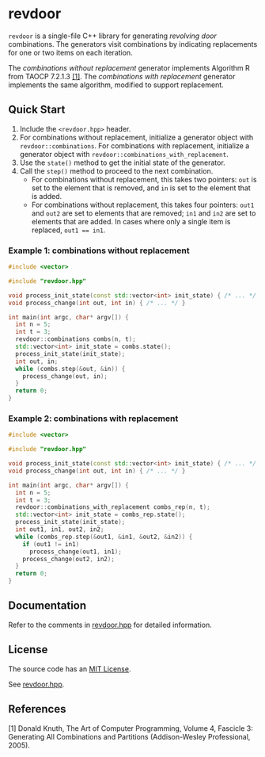 # revdoor

`revdoor` is a single-file C++ library for generating *revolving door* combinations.
The generators visit combinations by indicating replacements for one or two items
on each iteration.

The *combinations without replacement* generator implements Algorithm R from TAOCP
7.2.1.3 [[1]](#references). The *combinations with replacement* generator implements
the same algorithm, modified to support replacement.

## Quick Start
 
1. Include the `<revdoor.hpp>` header.
2. For combinations without replacement, initialize a generator object with
   `revdoor::combinations`. For combinations with replacement, initialize a
   generator object with `revdoor::combinations_with_replacement`.
3. Use the `state()` method to get the initial state of the generator.
4. Call the `step()` method to proceed to the next combination.
   - For combinations without replacement, this takes two pointers: `out` is
     set to the element that is removed, and `in` is set to the element that
     is added.
   - For combinations without replacement, this takes four pointers: `out1`
     and `out2` are set to elements that are removed; `in1` and `in2` are set
     to elements that are added. In cases where only a single item is replaced,
     `out1 == in1`.

### Example 1: combinations without replacement

```c++
#include <vector>

#include "revdoor.hpp"

void process_init_state(const std::vector<int> init_state) { /* ... */ }
void process_change(int out, int in) { /* ... */ }

int main(int argc, char* argv[]) {
  int n = 5;
  int t = 3;
  revdoor::combinations combs(n, t);
  std::vector<int> init_state = combs.state();
  process_init_state(init_state);
  int out, in;
  while (combs.step(&out, &in)) {
    process_change(out, in);
  }
  return 0;
}
```

### Example 2: combinations with replacement

```c++
#include <vector>

#include "revdoor.hpp"

void process_init_state(const std::vector<int> init_state) { /* ... */ }
void process_change(int out, int in) { /* ... */ }

int main(int argc, char* argv[]) {
  int n = 5;
  int t = 3;
  revdoor::combinations_with_replacement combs_rep(n, t);
  std::vector<int> init_state = combs_rep.state();
  process_init_state(init_state);
  int out1, in1, out2, in2;
  while (combs_rep.step(&out1, &in1, &out2, &in2)) {
    if (out1 != in1)
      process_change(out1, in1);
    process_change(out2, in2);
  }
  return 0;
}
```

## Documentation

Refer to the comments in [revdoor.hpp](revdoor.hpp) for detailed information.

## License

The source code has an [MIT License](https://en.wikipedia.org/wiki/MIT_License).

See [revdoor.hpp](revdoor.hpp).

## References

[1] Donald Knuth, The Art of Computer Programming, Volume 4, Fascicle 3: Generating
All Combinations and Partitions (Addison-Wesley Professional, 2005).
